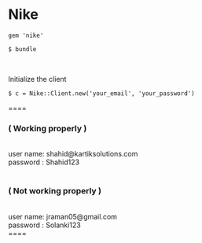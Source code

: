 Nike
====
<pre><code>gem 'nike'</code></pre>
<pre><code>$ bundle</code></pre>
<br />
<p>Initialize the client</p>
<pre><code>$ c = Nike::Client.new('your_email', 'your_password')</code></pre>

====
<h3>( Working properly )</h3><br />
user name: shahid@kartiksolutions.com <br />
password : Shahid123 <br /><br />

<h3>( Not working properly  )</h3><br />
user name: jraman05@gmail.com <br />
password : Solanki123 <br/>
====